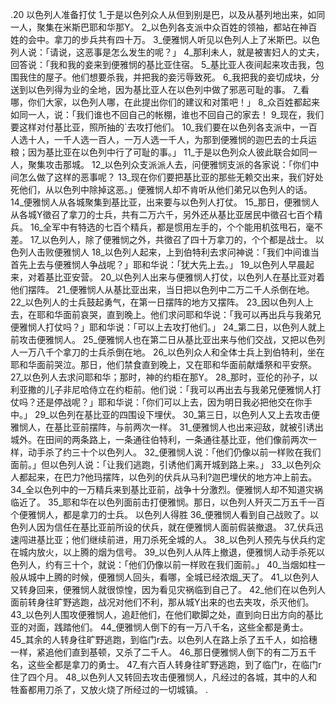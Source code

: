 .20 
以色列人准备打仗 
1_于是以色列众人从但到别是巴，以及从基列地出来，如同一人，聚集在米斯巴耶和华那Y。 2_以色列各支派中众百姓的领袖，都站在神百姓的会中。拿刀的步兵共有四十万。 3_便雅悯人听见以色列人上了米斯巴。以色列人说：「请说，这恶事是怎么发生的呢？」 4_那利未人，就是被害妇人的丈夫，回答说：「我和我的妾来到便雅悯的基比亚住宿。 5_基比亚人夜间起来攻击我，包围我住的屋子。他们想要杀我，并把我的妾污辱致死。 6_我把我的妾切成块，分送到以色列得为业的全地，因为基比亚人在以色列中做了邪恶可耻的事。 7_看哪，你们大家，以色列人哪，在此提出你们的建议和对策吧！」 8_众百姓都起来如同一人，说：「我们谁也不回自己的帐棚，谁也不回自己的家去！ 9_现在，我们要这样对付基比亚，照所抽的`去攻打他们。 10_我们要在以色列各支派中，一百人选十人，一千人选一百人，一万人选一千人，为那到便雅悯的迦巴去的士兵运粮；因为基比亚在以色列中行了可耻的事。」 11_于是以色列众人彼此联合如同一人，聚集攻击那城。 
12_以色列众支派派人去，问便雅悯支派的各家说：「你们中间怎么做了这样的恶事呢？ 13_现在你们要把基比亚的那些无赖交出来，我们好处死他们，从以色列中除掉这恶。」便雅悯人却不肯听从他们弟兄以色列人的话。 14_便雅悯人从各城聚集到基比亚，出来要与以色列人打仗。 15_那日，便雅悯人从各城Y徵召了拿刀的士兵，共有二万六千，另外还从基比亚居民中徵召七百个精兵。 16_全军中有特选的七百个精兵，都是惯用左手的，个个能用机弦甩石，毫不差。 17_以色列人，除了便雅悯之外，共徵召了四十万拿刀的，个个都是战士。 
以色列人击败便雅悯人 
18_以色列人起来，上到伯特利去求问神说：「我们中间谁当首先上去与便雅悯人争战呢？」耶和华说：「犹大先上去。」 
19_以色列人早晨起来，对着基比亚安营。 20_以色列人出来与便雅悯人打仗，以色列人在基比亚对着他们摆阵。 21_便雅悯人从基比亚出来，当日把以色列中二万二千人杀倒在地。 22_以色列人的士兵鼓起勇气，在第一日摆阵的地方又摆阵。 23_因以色列人上去，在耶和华面前哀哭，直到晚上。他们求问耶和华说：「我可以再出兵与我弟兄便雅悯人打仗吗？」耶和华说：「可以上去攻打他们。」 
24_第二日，以色列人就上前攻击便雅悯人。 25_便雅悯人也在第二日从基比亚出来与他们交战，又把以色列人一万八千个拿刀的士兵杀倒在地。 26_以色列众人和全体士兵上到伯特利，坐在耶和华面前哭泣。那日，他们禁食直到晚上，又在耶和华面前献燔祭和平安祭。 27_以色列人去求问耶和华；那时，神的约柜在那Y。 28_那时，亚伦的孙子，以利亚撒的儿子非尼哈侍立在约柜前。他们说：「我可以再出去与我弟兄便雅悯人打仗吗？还是停战呢？」耶和华说：「你们可以上去，因为明日我必把他交在你手中。」 
29_以色列在基比亚的四围设下埋伏。 30_第三日，以色列人又上去攻击便雅悯人，在基比亚前摆阵，与前两次一样。 31_便雅悯人也出来迎敌，就被引诱出城外。在田间的两条路上，一条通往伯特利，一条通往基比亚，他们像前两次一样，动手杀了约三十个以色列人。 32_便雅悯人说：「他们仍像以前一样败在我们面前。」但以色列人说：「让我们逃跑，引诱他们离开城到路上来。」 33_以色列众人都起来，在巴力?他玛摆阵，以色列的伏兵从马利?迦巴埋伏的地方冲上前去。 34_全以色列中的一万精兵来到基比亚前，战争十分激烈。便雅悯人却不知道灾祸临近了。 35_耶和华在以色列面前击打便雅悯。那日，以色列人歼灭二万五千一百个便雅悯人，都是拿刀的士兵。 
以色列人得胜 
36_便雅悯人看到自己战败了。以色列人因为信任在基比亚前所设的伏兵，就在便雅悯人面前假装撤退。 37_伏兵迅速闯进基比亚；他们继续前进，用刀杀死全城的人。 38_以色列人预先与伏兵约定在城内放火，以上腾的烟为信号。 39_以色列人从阵上撤退，便雅悯人动手杀死以色列人，约有三十个，就说：「他们仍像以前一样败在我们面前。」 40_当烟如柱一般从城中上腾的时候，便雅悯人回头，看哪，全城已经浓烟_天了。 41_以色列人又转身回来，便雅悯人就很惊惶，因为看见灾祸临到自己了。 42_他们在以色列人面前转身往旷野逃跑，战况对他们不利，那从城Y出来的也去夹攻，杀灭他们。 43_以色列人围攻便雅悯人，追赶他们，在他们歇脚之处，直到向日出方向的基比亚的对面，践踏他们。 44_便雅悯人倒下的有一万八千名，这些全都是勇士。 45_其余的人转身往旷野逃跑，到临门r去。以色列人在路上杀了五千人，如拾穗一样，紧追他们直到基顿，又杀了二千人。 46_那日便雅悯人倒下的有二万五千名，这些全都是拿刀的勇士。 47_有六百人转身往旷野逃跑，到了临门r，在临门r住了四个月。 48_以色列人又转回去攻击便雅悯人，凡经过的各城，其中的人和牲畜都用刀杀了，又放火烧了所经过的一切城镇。 
 .